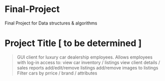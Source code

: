 # Final-Project
Final Project for Data structures &amp; algorithms

# Project Title [ to be determined ]

> GUI client for luxury car dealership employees. Allows employees with log-in access to:
>   view car inventory / listings
>   view client details / sales reports
>   add/edit/remove listings
>   add/remove images to listings
>   Filter cars by prrice / brand / attributes   
